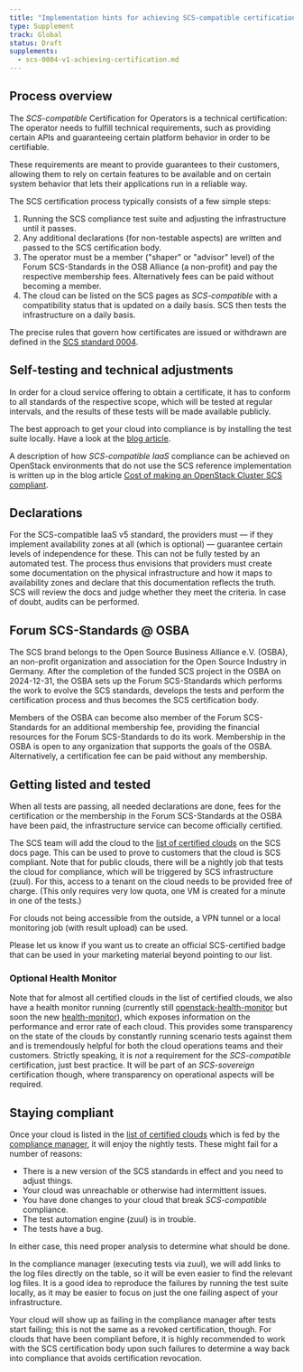 ```yaml
---
title: "Implementation hints for achieving SCS-compatible certification"
type: Supplement
track: Global
status: Draft
supplements:
  - scs-0004-v1-achieving-certification.md
---
```


## Process overview

The *SCS-compatible* Certification for Operators is a technical certification:
The operator needs to fulfill technical requirements, such as providing certain
APIs and guaranteeing certain platform behavior in order to be certifiable.

These requirements are meant to provide guarantees to their customers, allowing
them to rely on certain features to be available and on certain system behavior
that lets their applications run in a reliable way.

The SCS certification process typically consists of a few simple steps:

1. Running the SCS compliance test suite and adjusting the infrastructure until it passes.
2. Any additional declarations (for non-testable aspects) are written and passed to the SCS certification body.
3. The operator must be a member ("shaper" or "advisor" level) of the Forum SCS-Standards in the
   OSB Alliance (a non-profit) and pay the respective membership fees. Alternatively fees can
   be paid without becoming a member.
4. The cloud can be listed on the SCS pages as *SCS-compatible* with a compatibility status that is
   updated on a daily basis. SCS then tests the infrastructure on a daily basis.

The precise rules that govern how certificates are issued or withdrawn are defined in the
[SCS standard 0004](scs-0004-v1-achieving-certification.md).

## Self-testing and technical adjustments

In order for a cloud service offering to obtain a certificate, it has to
conform to all standards of the respective scope, which will be tested at
regular intervals, and the results of these tests will be made available
publicly.

The best approach to get your cloud into compliance is by installing the
test suite locally. Have a look at the
[blog article](https://scs.community/2024/10/14/cert-adapt-example/).

A description of how *SCS-compatible IaaS* compliance can be achieved on OpenStack environments that
do not use the SCS reference implementation is written up in the blog article
[Cost of making an OpenStack Cluster SCS compliant](https://scs.community/2024/05/13/cost-of-making-an-openstack-cluster-scs-compliant/).

## Declarations

For the SCS-compatible IaaS v5 standard, the providers must — if they implement availability zones
at all (which is optional) — guarantee certain levels of independence for these. This can not
be fully tested by an automated test. The process thus envisions that providers must create some
documentation on the physical infrastructure and how it maps to availability zones and declare that
this documentation reflects the truth. SCS will review the docs and judge whether they meet the
criteria. In case of doubt, audits can be performed.

## Forum SCS-Standards @ OSBA

The SCS brand belongs to the Open Source Business Alliance e.V. (OSBA), an non-profit organization and
association for the Open Source Industry in Germany. After the completion of the funded SCS project
in the OSBA on 2024-12-31, the OSBA sets up the Forum SCS-Standards
which performs the work to evolve the SCS standards, develops the tests and perform the certification
process and thus becomes the SCS certification body.

Members of the OSBA can become also member of the Forum SCS-Standards for an additional membership
fee, providing the financial resources for the Forum SCS-Standards to do its work. Membership in the
OSBA is open to any organization that supports the goals of the OSBA.
Alternatively, a certification fee can be paid without any membership.

## Getting listed and tested

When all tests are passing, all needed declarations are done, fees for the certification or the
membership in the Forum SCS-Standards at the OSBA have been paid, the infrastructure service
can become officially certified.

The SCS team will add the cloud to the [list of certified clouds](https://docs.scs.community/standards/certification/overview)
on the SCS docs page. This can be used to prove to customers that the cloud is SCS compliant.
Note that for public clouds, there will be a nightly job that tests the cloud for compliance, which will be
triggered by SCS infrastructure (zuul). For this, access to a tenant on the cloud needs
to be provided free of charge. (This only requires very low quota, one VM is created for a minute
in one of the tests.)

For clouds not being accessible from the outside, a VPN tunnel or a local monitoring
job (with result upload) can be used.

Please let us know if you want us to create an official SCS-certified badge that
can be used in your marketing material beyond pointing to our list.

### Optional Health Monitor

Note that for almost all certified clouds in the list of certified clouds, we also
have a health monitor running (currently still
[openstack-health-monitor](https://docs.scs.community/docs/operating-scs/guides/openstack-health-monitor/Debian12-Install)
but soon the new [health-monitor](https://scs.community/tech/2024/09/06/vp12-scs-health-monitor-tech-preview/)),
which exposes information on the performance and error rate of each cloud.
This provides some transparency on the state of the clouds by constantly running
scenario tests against them and is tremendously helpful for both the cloud operations
teams and their customers. Strictly speaking, it is *not* a requirement for the
*SCS-compatible* certification, just best practice. It will be part of an
*SCS-sovereign* certification though, where transparency on operational aspects
will be required.

## Staying compliant

Once your cloud is listed in the
[list of certified clouds](https://docs.scs.community/standards/certification/overview)
which is fed by the
[compliance manager](https://compliance.sovereignit.cloud/page/table), it
will enjoy the nightly tests. These might fail for a number of reasons:

* There is a new version of the SCS standards in effect and you need to adjust things.
* Your cloud was unreachable or otherwise had intermittent issues.
* You have done changes to your cloud that break *SCS-compatible* compliance.
* The test automation engine (zuul) is in trouble.
* The tests have a bug.

In either case, this need proper analysis to determine what should be done.
<!--In the list of certified clouds, the tests are performed by github actions.
These are executed from the
[github SCS standards repository](https://github.com/SovereignCloudStack/standards).
By looking at the logs from the github actions, you can typically see why the failure
happened. You could of course also do a local test again to see if the issue can
be reproduced.-->
In the compliance manager (executing tests via zuul), we will add links to the log
files directly on the table, so it will be even easier to find the relevant log files.
It is a good idea to reproduce the failures by running the test suite locally,
as it may be easier to focus on just the one failing aspect of your infrastructure.

Your cloud will show up as failing in the compliance manager after tests start
failing; this is not the same as a revoked certification, though. For clouds that have been
compliant before, it is highly recommended to work with the SCS certification body
upon such failures to determine a way back into compliance that avoids certification
revocation.
